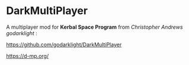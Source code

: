 # DarkMultiPlayer

A multiplayer mod for **Kerbal Space Program** from *Christopher Andrews godarklight* :

https://github.com/godarklight/DarkMultiPlayer

https://d-mp.org/
